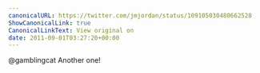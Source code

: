 ```yaml
---
canonicalURL: https://twitter.com/jmjordan/status/109105030480662528
ShowCanonicalLink: true
CanonicalLinkText: View original on
date: 2011-09-01T03:27:20+00:00
---
```

@gamblingcat Another one!